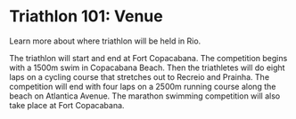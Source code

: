Triathlon 101: Venue
====================

Learn more about where triathlon will be held in Rio.

The triathlon will start and end at Fort Copacabana. The competition begins with a 1500m swim in Copacabana Beach. Then the triathletes will do eight laps on a cycling course that stretches out to Recreio and Prainha. The competition will end with four laps on a 2500m running course along the beach on Atlantica Avenue. The marathon swimming competition will also take place at Fort Copacabana.


